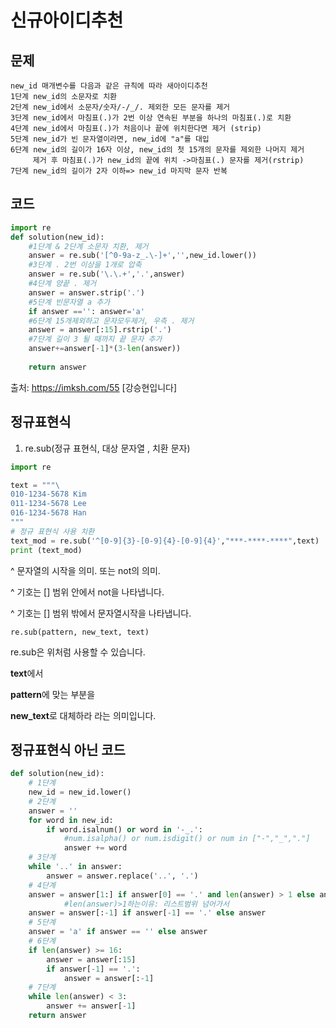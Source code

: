 # 신규아이디추천

## 문제

```
new_id 매개변수를 다음과 같은 규칙에 따라 새아이디추천
1단계 new_id의 소문자로 치환
2단계 new_id에서 소문자/숫자/-/_/. 제외한 모든 문자를 제거
3단계 new_id에서 마침표(.)가 2번 이상 연속된 부분을 하나의 마침표(.)로 치환
4단계 new_id에서 마침표(.)가 처음이나 끝에 위치한다면 제거 (strip)
5단계 new_id가 빈 문자열이라면, new_id에 "a"를 대입
6단계 new_id의 길이가 16자 이상, new_id의 첫 15개의 문자를 제외한 나머지 제거
     제거 후 마침표(.)가 new_id의 끝에 위치 ->마침표(.) 문자를 제거(rstrip)
7단계 new_id의 길이가 2자 이하=> new_id 마지막 문자 반복
```

## 코드

```python
import re 
def solution(new_id): 
    #1단계 & 2단계 소문자 치환, 제거 
    answer = re.sub('[^0-9a-z_.\-]+','',new_id.lower())
    #3단계 . 2번 이상을 1개로 압축 
    answer = re.sub('\.\.+','.',answer) 
    #4단계 양끝 . 제거 
    answer = answer.strip('.') 
    #5단계 빈문자열 a 추가 
    if answer =='': answer='a' 
    #6단계 15개제외하고 문자모두제거, 우측 . 제거 
    answer = answer[:15].rstrip('.') 
    #7단계 길이 3 될 때까지 끝 문자 추가 
    answer+=answer[-1]*(3-len(answer)) 
    
    return answer
```

출처: https://imksh.com/55 [강승현입니다]

## 정규표현식

1. re.sub(정규 표현식, 대상 문자열 , 치환 문자)

```python
import re

text = """\
010-1234-5678 Kim
011-1234-5678 Lee
016-1234-5678 Han
"""
# 정규 표현식 사용 치환
text_mod = re.sub('^[0-9]{3}-[0-9]{4}-[0-9]{4}',"***-****-****",text) 
print (text_mod)
```



^ 문자열의 시작을 의미. 또는 not의 의미.

^ 기호는 [] 범위 안에서 not을 나타냅니다.

^ 기호는 [] 범위 밖에서 문자열시작을 나타냅니다.

```
re.sub(pattern, new_text, text)
```

re.sub은 위처럼 사용할 수 있습니다.

**text**에서

**pattern**에 맞는 부분을

**new_text**로 대체하라 라는 의미입니다.



## 정규표현식 아닌 코드

```python
def solution(new_id):
    # 1단계
    new_id = new_id.lower()
    # 2단계
    answer = ''
    for word in new_id:
        if word.isalnum() or word in '-_.':
            #num.isalpha() or num.isdigit() or num in ["-","_","."]
            answer += word
    # 3단계
    while '..' in answer:
        answer = answer.replace('..', '.')
    # 4단계
    answer = answer[1:] if answer[0] == '.' and len(answer) > 1 else answer
            #len(answer)>1하는이유: 리스트범위 넘어가서
    answer = answer[:-1] if answer[-1] == '.' else answer
    # 5단계
    answer = 'a' if answer == '' else answer
    # 6단계
    if len(answer) >= 16:
        answer = answer[:15]
        if answer[-1] == '.':
            answer = answer[:-1]
    # 7단계
    while len(answer) < 3:
        answer += answer[-1]
    return answer
```

